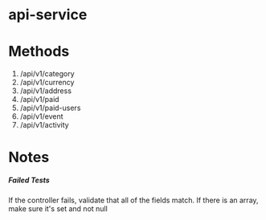 # api-service


# Methods

1. /api/v1/category
1. /api/v1/currency
1. /api/v1/address
1. /api/v1/paid
1. /api/v1/paid-users
1. /api/v1/event
1. /api/v1/activity

# Notes

##### Failed Tests
If the controller fails, validate that all of the fields match.  If there is an array,
make sure it's set and not null
